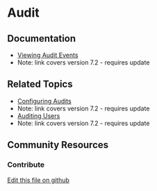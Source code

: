 # Audit

## Documentation

* [Viewing Audit Events](https://help.liferay.com/hc/en-us/articles/360028822152-Viewing-Audit-Events)
* Note: link covers version 7.2 - requires update

## Related Topics

* [Configuring Audits](https://help.liferay.com/hc/en-us/articles/360029134891-Configuring-Audits)
* Note: link covers version 7.2 - requires update
* [Auditing Users](https://help.liferay.com/hc/en-us/articles/360029134871-Auditing-Users)
* Note: link covers version 7.2 - requires update

## Community Resources


### Contribute

[Edit this file on github](https://github.com/olafk/controlpanel-documentation-docs/blob/master/md/74en/com_liferay_portal_security_audit_web_portlet_AuditPortlet.md)
